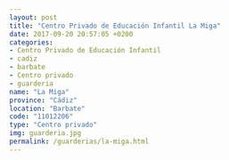 ```yaml
---
layout: post
title: "Centro Privado de Educación Infantil La Miga"
date: 2017-09-20 20:57:05 +0200
categories:
- Centro Privado de Educación Infantil
- cadiz
- barbate
- Centro privado
- guarderia
name: "La Miga"
province: "Cádiz"
location: "Barbate"
code: "11012206"
type: "Centro privado"
img: guarderia.jpg
permalink: /guarderias/la-miga.html
---
```

